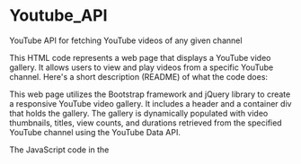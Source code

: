 # Youtube_API
YouTube API for fetching YouTube videos of any given channel

This HTML code represents a web page that displays a YouTube video gallery. It allows users to view and play videos from a specific YouTube channel. Here's a short description (README) of what the code does:

This web page utilizes the Bootstrap framework and jQuery library to create a responsive YouTube video gallery. It includes a header and a container div that holds the gallery. The gallery is dynamically populated with video thumbnails, titles, view counts, and durations retrieved from the specified YouTube channel using the YouTube Data API.

The JavaScript code in the <script> tags handles the functionality of the video gallery. It loads the YouTube API and fetches the video data using the YouTube Data API key and channel ID. The fetched video data is then displayed in the gallery, and users can click on a thumbnail to play the corresponding video in a modal window.

Additionally, the code makes use of Moment.js library to parse and format the duration of the videos in a user-friendly manner.

The web page also includes a subscribe card that prompts users to subscribe to the YouTube channel. It uses the YouTube Subscribe button code to display the subscribe button.

Overall, this code provides a simple and interactive way to showcase and play YouTube videos from a specific channel on a web page.
